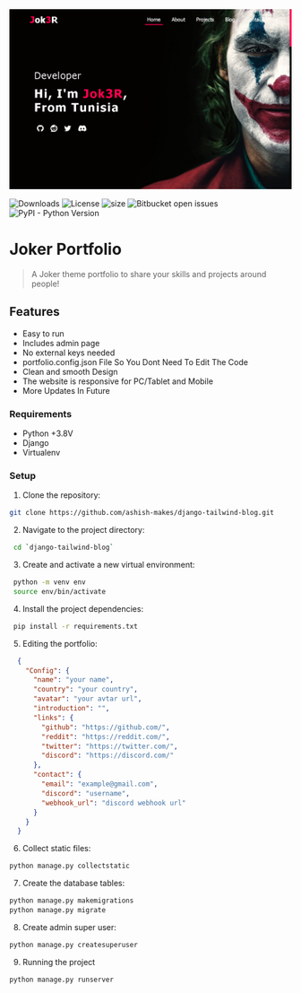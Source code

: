 <img src= "demo.png">

![Downloads](https://img.shields.io/github/downloads/Jock3r99/Joker-Portfolio/total.svg)
![License](https://img.shields.io/github/license/Jock3r99/Joker-Portfolio.svg)
![size](https://img.shields.io/github/repo-size/Jock3r99/Joker-Portfolio)
<img alt="Bitbucket open issues" src="https://img.shields.io/bitbucket/issues/Jock3r99/Joker-Portfolio">
<img alt="PyPI - Python Version" src="https://img.shields.io/pypi/pyversions/Joker-Portfolio">

# Joker Portfolio


> A Joker theme portfolio to share your skills and projects around people!

## Features
  * Easy to run
  * Includes admin page
  * No external keys needed
  * portfolio.config.json File So You Dont Need To Edit The Code
  * Clean and smooth Design
  * The website is responsive for PC/Tablet and Mobile
  * More Updates In Future
### Requirements
  * Python +3.8V
  * Django
  * Virtualenv
### Setup
 1. Clone the repository:
 ```bash
git clone https://github.com/ashish-makes/django-tailwind-blog.git
 ```
 2. Navigate to the project directory:
```bash
 cd `django-tailwind-blog`
```
 3. Create and activate a new virtual environment:
```bash
 python -m venv env
 source env/bin/activate
```
  4. Install the project dependencies:
 ```bash
  pip install -r requirements.txt
 ```

 5. Editing the portfolio:
```json
  {
    "Config": {
      "name": "your name",
      "country": "your country",
      "avatar": "your avtar url",
      "introduction": "",
      "links": {
        "github": "https://github.com/",
        "reddit": "https://reddit.com/",
        "twitter": "https://twitter.com/",
        "discord": "https://discord.com/"
      },
      "contact": {
        "email": "example@gmail.com",
        "discord": "username",
        "webhook_url": "discord webhook url"
      }
    }
  }

```
 6. Collect static files:
```bash
python manage.py collectstatic
```
 7. Create the database tables:
```bash
python manage.py makemigrations
python manage.py migrate
```
 8. Create admin super user:
```bash
python manage.py createsuperuser
```
 9. Running the project
```bash
python manage.py runserver
```
